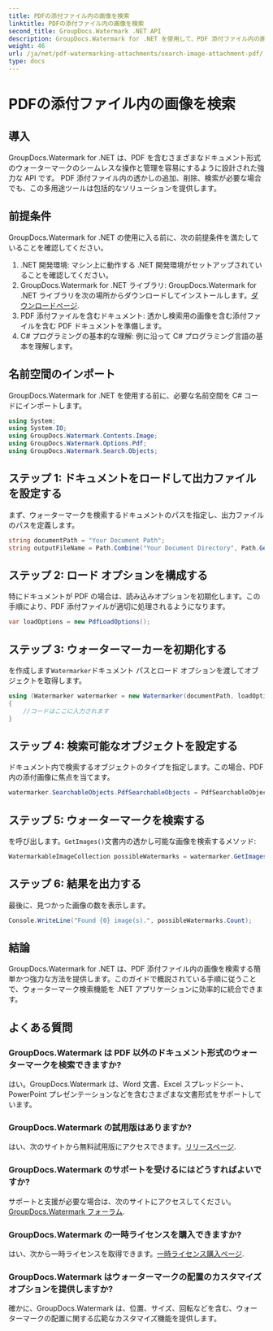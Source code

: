 ```yaml
---
title: PDFの添付ファイル内の画像を検索
linktitle: PDFの添付ファイル内の画像を検索
second_title: GroupDocs.Watermark .NET API
description: GroupDocs.Watermark for .NET を使用して、PDF 添付ファイル内の画像を効率的に検索します。透かし管理プロセスを簡単に簡素化します。
weight: 46
url: /ja/net/pdf-watermarking-attachments/search-image-attachment-pdf/
type: docs
---
```

# PDFの添付ファイル内の画像を検索

## 導入
GroupDocs.Watermark for .NET は、PDF を含むさまざまなドキュメント形式のウォーターマークのシームレスな操作と管理を容易にするように設計された強力な API です。 PDF 添付ファイル内の透かしの追加、削除、検索が必要な場合でも、この多用途ツールは包括的なソリューションを提供します。
## 前提条件
GroupDocs.Watermark for .NET の使用に入る前に、次の前提条件を満たしていることを確認してください。
1. .NET 開発環境: マシン上に動作する .NET 開発環境がセットアップされていることを確認してください。
2.  GroupDocs.Watermark for .NET ライブラリ: GroupDocs.Watermark for .NET ライブラリを次の場所からダウンロードしてインストールします。[ダウンロードページ](https://releases.groupdocs.com/Watermark/net/).
3. PDF 添付ファイルを含むドキュメント: 透かし検索用の画像を含む添付ファイルを含む PDF ドキュメントを準備します。
4. C# プログラミングの基本的な理解: 例に沿って C# プログラミング言語の基本を理解します。

## 名前空間のインポート
GroupDocs.Watermark for .NET を使用する前に、必要な名前空間を C# コードにインポートします。
```csharp
using System;
using System.IO;
using GroupDocs.Watermark.Contents.Image;
using GroupDocs.Watermark.Options.Pdf;
using GroupDocs.Watermark.Search.Objects;
```
## ステップ 1: ドキュメントをロードして出力ファイルを設定する
まず、ウォーターマークを検索するドキュメントのパスを指定し、出力ファイルのパスを定義します。
```csharp
string documentPath = "Your Document Path";
string outputFileName = Path.Combine("Your Document Directory", Path.GetFileName(documentPath));
```
## ステップ 2: ロード オプションを構成する
特にドキュメントが PDF の場合は、読み込みオプションを初期化します。この手順により、PDF 添付ファイルが適切に処理されるようになります。
```csharp
var loadOptions = new PdfLoadOptions();
```
## ステップ 3: ウォーターマーカーを初期化する
を作成します`Watermarker`ドキュメント パスとロード オプションを渡してオブジェクトを取得します。
```csharp
using (Watermarker watermarker = new Watermarker(documentPath, loadOptions))
{
    //コードはここに入力されます
}
```
## ステップ 4: 検索可能なオブジェクトを設定する
ドキュメント内で検索するオブジェクトのタイプを指定します。この場合、PDF 内の添付画像に焦点を当てます。
```csharp
watermarker.SearchableObjects.PdfSearchableObjects = PdfSearchableObjects.AttachedImages;
```
## ステップ 5: ウォーターマークを検索する
を呼び出します。`GetImages()`文書内の透かし可能な画像を検索するメソッド:
```csharp
WatermarkableImageCollection possibleWatermarks = watermarker.GetImages();
```
## ステップ 6: 結果を出力する
最後に、見つかった画像の数を表示します。
```csharp
Console.WriteLine("Found {0} image(s).", possibleWatermarks.Count);
```

## 結論
GroupDocs.Watermark for .NET は、PDF 添付ファイル内の画像を検索する簡単かつ強力な方法を提供します。このガイドで概説されている手順に従うことで、ウォーターマーク検索機能を .NET アプリケーションに効率的に統合できます。
## よくある質問
### GroupDocs.Watermark は PDF 以外のドキュメント形式のウォーターマークを検索できますか?
はい。GroupDocs.Watermark は、Word 文書、Excel スプレッドシート、PowerPoint プレゼンテーションなどを含むさまざまな文書形式をサポートしています。
### GroupDocs.Watermark の試用版はありますか?
はい、次のサイトから無料試用版にアクセスできます。[リリースページ](https://releases.groupdocs.com/).
### GroupDocs.Watermark のサポートを受けるにはどうすればよいですか?
サポートと支援が必要な場合は、次のサイトにアクセスしてください。[GroupDocs.Watermark フォーラム](https://forum.groupdocs.com/c/watermark/19).
### GroupDocs.Watermark の一時ライセンスを購入できますか?
はい、次から一時ライセンスを取得できます。[一時ライセンス購入ページ](https://purchase.groupdocs.com/temporary-license/).
### GroupDocs.Watermark はウォーターマークの配置のカスタマイズ オプションを提供しますか?
確かに、GroupDocs.Watermark は、位置、サイズ、回転などを含む、ウォーターマークの配置に関する広範なカスタマイズ機能を提供します。